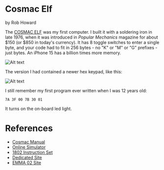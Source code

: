 # Cosmac Elf

<!--
DESCRIPTION: One of the first home micro computers from 1976.
-->

by Rob Howard

The [COSMAC ELF](https://en.wikipedia.org/wiki/COSMAC_ELF) was my first computer. I built it with a soldering iron in late 1976, when it was introduced in *Popular Mechanics* magazine for about $150 (or $850 in today's currency). It has 8 toggle switches to enter a single byte, and your code had to fit in 256 bytes - no "K" or "M" or "G" prefixes - just bytes. An iPhone 15 has a billion times more memory.

![Alt text](/static/images/pop-elec-cosmac.png)

The version I had contained a newer hex keypad, like this:

![Alt text](/static/images/netronics-elf-ii.png)

I still remember my first program ever written when I was 12 years old:
```
7A 3F 00 7B 30 01
```

It turns on the on-board led light.

# References

* [Cosmac Manual](/static/docs/cosmac-elf-manual.pdf)
* [Online Simulator](https://www.donnelly-house.net/programming/cdp1802/simelf/)
* [1802 Instruction Set](http://www.elf-emulation.com/1802.html)
* [Dedicated Site](http://www.cosmacelf.com/)
* [EMMA 02 Site](https://www.emma02.hobby-site.com/elf.html)